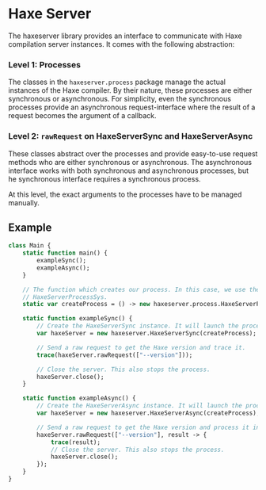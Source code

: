 # Haxe Server

The haxeserver library provides an interface to communicate with Haxe compilation server instances. It comes with the following abstraction:

### Level 1: Processes

The classes in the `haxeserver.process` package manage the actual instances of the Haxe compiler. By their nature, these processes are either synchronous or asynchronous. For simplicity, even the synchronous processes provide an asynchronous request-interface where the result of a request becomes the argument of a callback.

### Level 2: `rawRequest` on HaxeServerSync and HaxeServerAsync

These classes abstract over the processes and provide easy-to-use request methods who are either synchronous or asynchronous. The asynchronous interface works with both synchronous and asynchronous processes, but he synchronous interface requires a synchronous process.

At this level, the exact arguments to the processes have to be managed manually.

## Example

```haxe
class Main {
	static function main() {
		exampleSync();
		exampleAsync();
	}

	// The function which creates our process. In this case, we use the synchronous
	// HaxeServerProcessSys.
	static var createProcess = () -> new haxeserver.process.HaxeServerProcessSys([]);

	static function exampleSync() {
		// Create the HaxeServerSync instance. It will launch the process automatically.
		var haxeServer = new haxeserver.HaxeServerSync(createProcess);

		// Send a raw request to get the Haxe version and trace it.
		trace(haxeServer.rawRequest(["--version"]));

		// Close the server. This also stops the process.
		haxeServer.close();
	}

	static function exampleAsync() {
		// Create the HaxeServerAsync instance. It will launch the process automatically.
		var haxeServer = new haxeserver.HaxeServerAsync(createProcess);

		// Send a raw request to get the Haxe version and process it in the callback.
		haxeServer.rawRequest(["--version"], result -> {
			trace(result);
			// Close the server. This also stops the process.
			haxeServer.close();
		});
	}
}
```